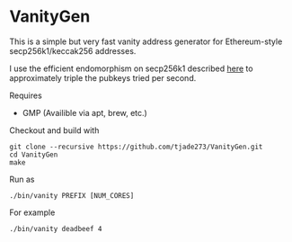 # VanityGen

This is a simple but very fast vanity address generator for Ethereum-style secp256k1/keccak256 addresses.

I use the efficient endomorphism on secp256k1 described [here](https://bitcoin.stackexchange.com/questions/35814/how-do-you-derive-the-lambda-and-beta-values-for-endomorphism-on-the-secp256k1-c)
to approximately triple the pubkeys tried per second.

Requires

   - GMP (Availible via apt, brew, etc.)

Checkout and build with

	git clone --recursive https://github.com/tjade273/VanityGen.git
	cd VanityGen
	make

Run as

    ./bin/vanity PREFIX [NUM_CORES]

For example

	./bin/vanity deadbeef 4
